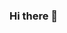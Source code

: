 ### Hi there 👋

<!--
**SanArGuz/SanArGuz** is a ✨ _special_ ✨ repository because its `README.md` (this file) appears on your GitHub profile.

Here are some ideas to get you started:

- 🔭 I’m currently studying in Platzi Master
- 🌱 I’m currently learning HTML / CSS / JS / React
